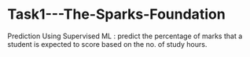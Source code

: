 # Task1---The-Sparks-Foundation
Prediction Using Supervised ML : predict the percentage of marks that a student is expected to score based on the no. of study hours.
